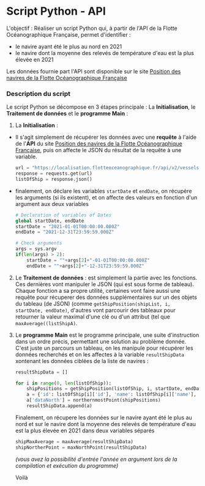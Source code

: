 # Script Python - API


L'objectif : Réaliser un script Python qui, à partir de l'API de la Flotte Océanographique Française, permet d'identifier :
- le navire ayant été le plus au nord en 2021
- le navire dont la moyenne des relevés de température d'eau est la plus élevée en 2021

Les données fournie part l'API sont disponible sur le site [Position des navires de la Flotte Océanographique Française](https://www.data.gouv.fr/fr/datasets/position-des-navires-de-la-flotte-oceanographique-francaise/)


### Description du script

Le script Python se décompose en 3 étapes principale : La **Initialisation**, le **Traitement de données** et le **programme Main** :

1. La **Initialisation** : 
  * Il s'agit simplement de récupérer les données avec une **requête** à l'aide de l'**API** du site [Position des navires de la Flotte Océanographique Française](https://www.data.gouv.fr/fr/datasets/position-des-navires-de-la-flotte-oceanographique-francaise/), puis on affecte le JSON du résultat de la requête à une variable.
    ```python
    url = "https://localisation.flotteoceanographique.fr/api/v2/vessels"
    response = requests.get(url)
    listOfShip = response.json()
    ```
  * finalement, on déclare les variables `startDate` et `endDate`, on récupère les arguments (si ils existent), et on affecte des valeurs en fonction d'un argument aux deux variables
    ```python
    # Declaration of variables of Dates
    global startDate, endDate
    startDate = "2021-01-01T00:00:00.000Z"
    endDate = "2021-12-31T23:59:59.000Z"

    # Check arguments
    args = sys.argv
    if(len(args) > 2):
        startDate = ""+args[2]+"-01-01T00:00:00.000Z"
        endDate = ""+args[2]+"-12-31T23:59:59.000Z"
    ```

2. Le **Traitement de données** : est simplement la partie avec les fonctions. Ces dernières vont manipuler le JSON (qui est sous forme de tableau). Chaque fonction a sa propre utilité, certaines vont faire aussi une requête pour récuperer des données supplémentaires sur un des objets du tableau (de JSON) (comme `getShipPosition(shipList, i,  startDate, endDate)`, d'autres vont parcourir des tableaux pour retourner la valeur maximal d'une clé ou d'un attribut (tel que `maxAverage((listShipA)`.

3. Le **programme Main** est le programme principale, une suite d'instruction dans un ordre précis, permettant une solution au problème donnée. C'est juste un parcours un tableau, on les manipule pour récupérer les données recherchés et on les affectes à la variable `resultShipData` xontenant les données ciblées de la liste de navires :
    ```python
    resultShipData = []

    for i in range(0, len(listOfShip)):
        shipPositions = getShipPosition(listOfShip, i, startDate, endDate)
        a = {'id': listOfShip[i]['id'], 'name': listOfShip[i]['name'], 'average' : tempAverage(shipPositions)}
        a['dataNorth'] = northernmostPoint(shipPositions)
        resultShipData.append(a)
    ```
    Finalement, on récupere les données sur le navire ayant été le plus au nord et sur le navire dont la moyenne des relevés de température d'eau est la plus élevée en 2021 dans deux variables séparés
    ```python
    shipMaxAverage = maxAverage(resultShipData)
    shipNortherPoint = maxNorthPoint(resultShipData)
    ```
    
    *(vous avez la possibilité d'entrée l'année en argument lors de la compilation et exécution du programme)*
    
    Voilà


